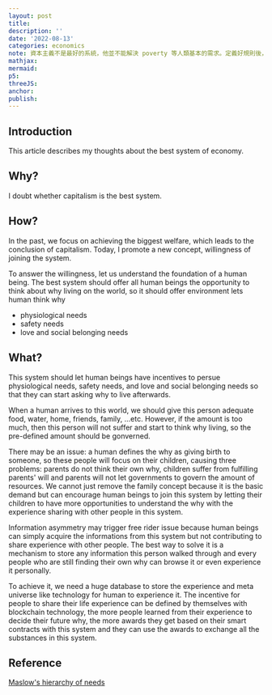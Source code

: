 ```yaml
---
layout: post
title:
description: ''
date: '2022-08-13'
categories: economics
note: 資本主義不是最好的系統，他並不能解決 poverty 等人類基本的需求。定義好規則後，可以用 ML 來預測 steady state 的結果
mathjax:
mermaid:
p5:
threeJS:
anchor:
publish:
---
```


## Introduction

This article describes my thoughts about the best system of economy.

## Why?

I doubt whether capitalism is the best system.

## How?

In the past, we focus on achieving the biggest welfare, which leads to the conclusion of capitalism. Today, I promote a new concept, willingness of joining the system.

To answer the willingness, let us understand the foundation of a human being. The best system should offer all human beings the opportunity to think about why living on the world, so it should offer environment lets human think why

* physiological needs
* safety needs
* love and social belonging needs

## What?

This system should let human beings have incentives to persue physiological needs, safety needs, and love and social belonging needs so that they can start asking why to live afterwards.

When a human arrives to this world, we should give this person adequate food, water, home, friends, family, ...etc. However, if the amount is too much, then this person will not suffer and start to think why living, so the pre-defined amount should be gonverned.

There may be an issue: a human defines the why as giving birth to someone, so these people will focus on their children, causing three problems: parents do not think their own why, children suffer from fulfilling parents' will and parents will not let governments to govern the amount of resources. We cannot just remove the family concept because it is the basic demand but can encourage human beings to join this system by letting their children to have more opportunities to understand the why with the experience sharing with other people in this system.

Information asymmetry may trigger free rider issue because human beings can simply acquire the informations from this system but not contributing to share experience with other people. The best way to solve it is a mechanism to store any information this person walked through and every people who are still finding their own why can browse it or even experience it personally.

To achieve it, we need a huge database to store the experience and meta universe like technology for human to experience it. The incentive for people to share their life experience can be defined by themselves with blockchain technology, the more people learned from their experience to decide their future why, the more awards they get based on their smart contracts with this system and they can use the awards to exchange all the substances in this system.

## Reference

[Maslow's hierarchy of needs](https://en.wikipedia.org/wiki/Maslow%27s_hierarchy_of_needs)
